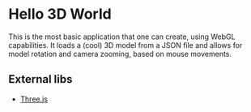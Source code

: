 # Hello 3D World

This is the most basic application that one can create, using WebGL capabilities. It loads a (cool) 3D model from a JSON file and allows for model rotation and camera zooming, based on mouse movements.


## External libs

* [Three.js](https://github.com/mrdoob/three.js/)
